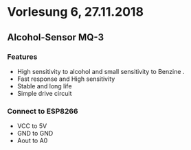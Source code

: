 # Vorlesung 6, 27.11.2018
## Alcohol-Sensor MQ-3
### Features
* High sensitivity to alcohol and small sensitivity to Benzine .
* Fast response and High sensitivity
* Stable and long life
* Simple drive circuit
### Connect to ESP8266
* VCC to 5V
* GND to GND
* Aout to A0
